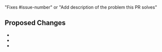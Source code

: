 <!-- General PR guidelines:

Most PRs should be opened against the main branch.

If the change should also be in the most recent release, add the
corresponding "cherrypick-0.X" label; for example, "cherrypick-0.12", to the
original PR. Best practice is to open a PR for the cherry-pick yourself after
your original PR has been merged into the main branch. Once the cherry-pick PR
has merged, remove the cherry-pick label from the original PR.

Use one of the new content templates:
  - [Documentation](./template-docs-page.md) -- Instructions and a template that
    you can use to help you add new documentation.
  - [Blog](./template-blog-entry.md) -- Instructions and a template that
    you can use to help you post to the Knative blog.

Learn more about contributing to the Knative Docs:
https://github.com/knative/docs
 -->

"Fixes #issue-number" or "Add description of the problem this PR solves"

## Proposed Changes <!-- Describe the changes the PR makes. -->

-
-
-

